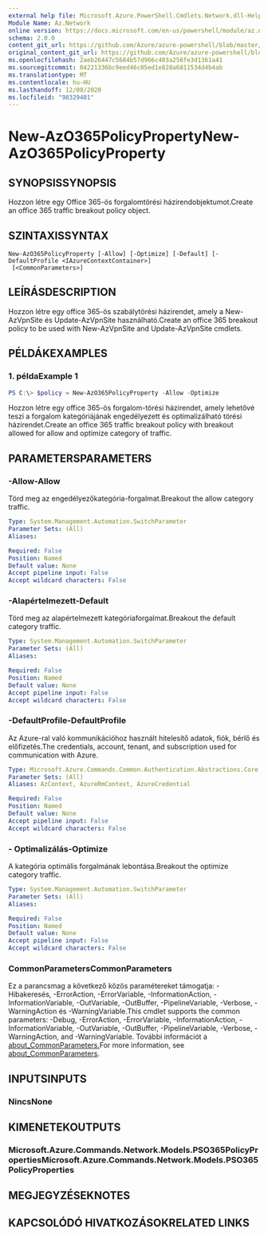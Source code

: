 ```yaml
---
external help file: Microsoft.Azure.PowerShell.Cmdlets.Network.dll-Help.xml
Module Name: Az.Network
online version: https://docs.microsoft.com/en-us/powershell/module/az.network/new-azo365policyproperty
schema: 2.0.0
content_git_url: https://github.com/Azure/azure-powershell/blob/master/src/Network/Network/help/New-AzO365PolicyProperty.md
original_content_git_url: https://github.com/Azure/azure-powershell/blob/master/src/Network/Network/help/New-AzO365PolicyProperty.md
ms.openlocfilehash: 2aeb26447c5684b57d966c403a256fe3d1361a41
ms.sourcegitcommit: 04221336bc9eed46c05ed1e828a6811534d4b4ab
ms.translationtype: MT
ms.contentlocale: hu-HU
ms.lasthandoff: 12/08/2020
ms.locfileid: "98329401"
---
```

# <span data-ttu-id="c3a78-101">New-AzO365PolicyProperty</span><span class="sxs-lookup"><span data-stu-id="c3a78-101">New-AzO365PolicyProperty</span></span>

## <span data-ttu-id="c3a78-102">SYNOPSIS</span><span class="sxs-lookup"><span data-stu-id="c3a78-102">SYNOPSIS</span></span>
<span data-ttu-id="c3a78-103">Hozzon létre egy Office 365-ös forgalomtörési házirendobjektumot.</span><span class="sxs-lookup"><span data-stu-id="c3a78-103">Create an office 365 traffic breakout policy object.</span></span>

## <span data-ttu-id="c3a78-104">SZINTAXIS</span><span class="sxs-lookup"><span data-stu-id="c3a78-104">SYNTAX</span></span>

```
New-AzO365PolicyProperty [-Allow] [-Optimize] [-Default] [-DefaultProfile <IAzureContextContainer>]
 [<CommonParameters>]
```

## <span data-ttu-id="c3a78-105">LEÍRÁS</span><span class="sxs-lookup"><span data-stu-id="c3a78-105">DESCRIPTION</span></span>
<span data-ttu-id="c3a78-106">Hozzon létre egy office 365-ös szabálytörési házirendet, amely a New-AzVpnSite és Update-AzVpnSite használható.</span><span class="sxs-lookup"><span data-stu-id="c3a78-106">Create an office 365 breakout policy to be used with New-AzVpnSite and Update-AzVpnSite cmdlets.</span></span>
## <span data-ttu-id="c3a78-107">PÉLDÁK</span><span class="sxs-lookup"><span data-stu-id="c3a78-107">EXAMPLES</span></span>

### <span data-ttu-id="c3a78-108">1. példa</span><span class="sxs-lookup"><span data-stu-id="c3a78-108">Example 1</span></span>
```powershell
PS C:\> $policy = New-AzO365PolicyProperty -Allow -Optimize
```

<span data-ttu-id="c3a78-109">Hozzon létre egy office 365-ös forgalom-törési házirendet, amely lehetővé teszi a forgalom kategóriájának engedélyezett és optimalizálható törési házirendet.</span><span class="sxs-lookup"><span data-stu-id="c3a78-109">Create an office 365 traffic breakout policy with breakout allowed for allow and optimize category of traffic.</span></span>

## <span data-ttu-id="c3a78-110">PARAMETERS</span><span class="sxs-lookup"><span data-stu-id="c3a78-110">PARAMETERS</span></span>

### <span data-ttu-id="c3a78-111">-Allow</span><span class="sxs-lookup"><span data-stu-id="c3a78-111">-Allow</span></span>
<span data-ttu-id="c3a78-112">Törd meg az engedélyezőkategória-forgalmat.</span><span class="sxs-lookup"><span data-stu-id="c3a78-112">Breakout the allow category traffic.</span></span>

```yaml
Type: System.Management.Automation.SwitchParameter
Parameter Sets: (All)
Aliases:

Required: False
Position: Named
Default value: None
Accept pipeline input: False
Accept wildcard characters: False
```

### <span data-ttu-id="c3a78-113">-Alapértelmezett</span><span class="sxs-lookup"><span data-stu-id="c3a78-113">-Default</span></span>
<span data-ttu-id="c3a78-114">Törd meg az alapértelmezett kategóriaforgalmat.</span><span class="sxs-lookup"><span data-stu-id="c3a78-114">Breakout the default category traffic.</span></span>

```yaml
Type: System.Management.Automation.SwitchParameter
Parameter Sets: (All)
Aliases:

Required: False
Position: Named
Default value: None
Accept pipeline input: False
Accept wildcard characters: False
```

### <span data-ttu-id="c3a78-115">-DefaultProfile</span><span class="sxs-lookup"><span data-stu-id="c3a78-115">-DefaultProfile</span></span>
<span data-ttu-id="c3a78-116">Az Azure-ral való kommunikációhoz használt hitelesítő adatok, fiók, bérlő és előfizetés.</span><span class="sxs-lookup"><span data-stu-id="c3a78-116">The credentials, account, tenant, and subscription used for communication with Azure.</span></span>

```yaml
Type: Microsoft.Azure.Commands.Common.Authentication.Abstractions.Core.IAzureContextContainer
Parameter Sets: (All)
Aliases: AzContext, AzureRmContext, AzureCredential

Required: False
Position: Named
Default value: None
Accept pipeline input: False
Accept wildcard characters: False
```

### <span data-ttu-id="c3a78-117">- Optimalizálás</span><span class="sxs-lookup"><span data-stu-id="c3a78-117">-Optimize</span></span>
<span data-ttu-id="c3a78-118">A kategória optimális forgalmának lebontása.</span><span class="sxs-lookup"><span data-stu-id="c3a78-118">Breakout the optimize category traffic.</span></span>

```yaml
Type: System.Management.Automation.SwitchParameter
Parameter Sets: (All)
Aliases:

Required: False
Position: Named
Default value: None
Accept pipeline input: False
Accept wildcard characters: False
```

### <span data-ttu-id="c3a78-119">CommonParameters</span><span class="sxs-lookup"><span data-stu-id="c3a78-119">CommonParameters</span></span>
<span data-ttu-id="c3a78-120">Ez a parancsmag a következő közös paramétereket támogatja: -Hibakeresés, -ErrorAction, -ErrorVariable, -InformationAction, -InformationVariable, -OutVariable, -OutBuffer, -PipelineVariable, -Verbose, -WarningAction és -WarningVariable.</span><span class="sxs-lookup"><span data-stu-id="c3a78-120">This cmdlet supports the common parameters: -Debug, -ErrorAction, -ErrorVariable, -InformationAction, -InformationVariable, -OutVariable, -OutBuffer, -PipelineVariable, -Verbose, -WarningAction, and -WarningVariable.</span></span> <span data-ttu-id="c3a78-121">További információt a [about_CommonParameters.](http://go.microsoft.com/fwlink/?LinkID=113216)</span><span class="sxs-lookup"><span data-stu-id="c3a78-121">For more information, see [about_CommonParameters](http://go.microsoft.com/fwlink/?LinkID=113216).</span></span>

## <span data-ttu-id="c3a78-122">INPUTS</span><span class="sxs-lookup"><span data-stu-id="c3a78-122">INPUTS</span></span>

### <span data-ttu-id="c3a78-123">Nincs</span><span class="sxs-lookup"><span data-stu-id="c3a78-123">None</span></span>

## <span data-ttu-id="c3a78-124">KIMENETEK</span><span class="sxs-lookup"><span data-stu-id="c3a78-124">OUTPUTS</span></span>

### <span data-ttu-id="c3a78-125">Microsoft.Azure.Commands.Network.Models.PSO365PolicyProperties</span><span class="sxs-lookup"><span data-stu-id="c3a78-125">Microsoft.Azure.Commands.Network.Models.PSO365PolicyProperties</span></span>

## <span data-ttu-id="c3a78-126">MEGJEGYZÉSEK</span><span class="sxs-lookup"><span data-stu-id="c3a78-126">NOTES</span></span>

## <span data-ttu-id="c3a78-127">KAPCSOLÓDÓ HIVATKOZÁSOK</span><span class="sxs-lookup"><span data-stu-id="c3a78-127">RELATED LINKS</span></span>
